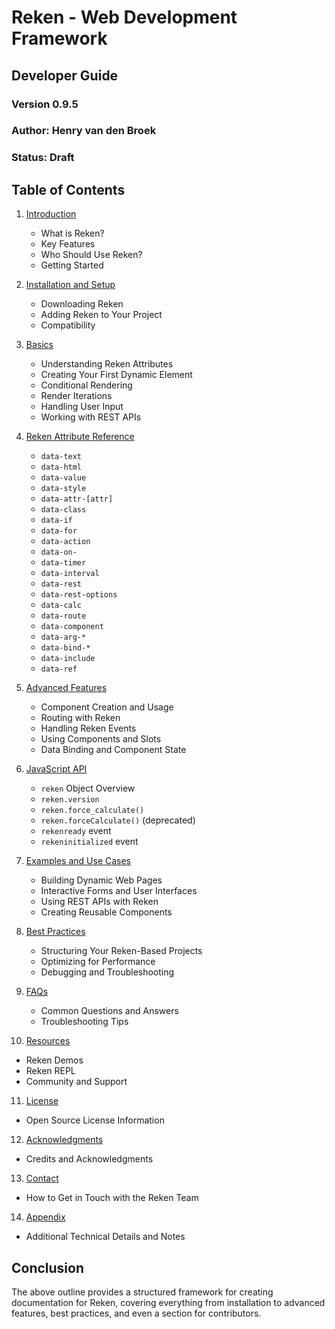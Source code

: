 # Reken - Web Development Framework
## Developer Guide
### Version 0.9.5
### Author: Henry van den Broek
### Status: Draft

## Table of Contents
1. [Introduction](chapter-1.html)
   - What is Reken?
   - Key Features
   - Who Should Use Reken?
   - Getting Started
   
2. [Installation and Setup](chapter-2.html)
   - Downloading Reken
   - Adding Reken to Your Project
   - Compatibility
   
3. [Basics](chapter-3.html)
   - Understanding Reken Attributes
   - Creating Your First Dynamic Element
   - Conditional Rendering
   - Render Iterations
   - Handling User Input
   - Working with REST APIs
   
4. [Reken Attribute Reference](chapter-4.html)
   - `data-text`
   - `data-html`
   - `data-value`
   - `data-style`
   - `data-attr-[attr]`
   - `data-class`
   - `data-if`
   - `data-for`
   - `data-action`
   - `data-on-`
   - `data-timer`
   - `data-interval`
   - `data-rest`
   - `data-rest-options`
   - `data-calc`
   - `data-route`
   - `data-component`
   - `data-arg-*`
   - `data-bind-*`
   - `data-include`
   - `data-ref`


5. [Advanced Features](chapter-5.html)
   - Component Creation and Usage
   - Routing with Reken
   - Handling Reken Events
   - Using Components and Slots
   - Data Binding and Component State
   
6. [JavaScript API](chapter-6.html)
   - `reken` Object Overview
   - `reken.version`
   - `reken.force_calculate()`
   - `reken.forceCalculate()` (deprecated)
   - `rekenready` event
   - `rekeninitialized` event

7. [Examples and Use Cases](chapter-7.html)
   - Building Dynamic Web Pages
   - Interactive Forms and User Interfaces
   - Using REST APIs with Reken
   - Creating Reusable Components

8. [Best Practices](chapter-8.html)
   - Structuring Your Reken-Based Projects
   - Optimizing for Performance
   - Debugging and Troubleshooting

9. [FAQs](chapter-9.html)
   - Common Questions and Answers
   - Troubleshooting Tips

10. [Resources](chapter-10.html)
   - Reken Demos
   - Reken REPL
   - Community and Support

11. [License](chapter-11.html)
   - Open Source License Information

12. [Acknowledgments](chapter-12.html)
   - Credits and Acknowledgments

13. [Contact](chapter-13.html)
   - How to Get in Touch with the Reken Team

14. [Appendix](chapter-14.html)
   - Additional Technical Details and Notes

## Conclusion
The above outline provides a structured framework for creating documentation for Reken, covering everything from installation to advanced features, best practices, and even a section for contributors. 